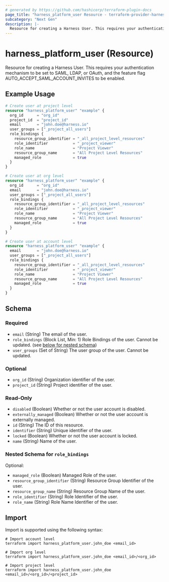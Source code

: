 ```yaml
---
# generated by https://github.com/hashicorp/terraform-plugin-docs
page_title: "harness_platform_user Resource - terraform-provider-harness"
subcategory: "Next Gen"
description: |-
  Resource for creating a Harness User. This requires your authentication mechanism to be set to SAML, LDAP, or OAuth, and the feature flag AUTOACCEPTSAMLACCOUNTINVITES to be enabled.
---
```


# harness_platform_user (Resource)

Resource for creating a Harness User. This requires your authentication mechanism to be set to SAML, LDAP, or OAuth, and the feature flag AUTO_ACCEPT_SAML_ACCOUNT_INVITES to be enabled.

## Example Usage

```terraform
# Create user at project level
resource "harness_platform_user" "example" {
  org_id      = "org_id"
  project_id  = "project_id"
  email       = "john.doe@harness.io"
  user_groups = ["_project_all_users"]
  role_bindings {
    resource_group_identifier = "_all_project_level_resources"
    role_identifier           = "_project_viewer"
    role_name                 = "Project Viewer"
    resource_group_name       = "All Project Level Resources"
    managed_role              = true
  }
}

# Create user at org level
resource "harness_platform_user" "example" {
  org_id      = "org_id"
  email       = "john.doe@harness.io"
  user_groups = ["_project_all_users"]
  role_bindings {
    resource_group_identifier = "_all_project_level_resources"
    role_identifier           = "_project_viewer"
    role_name                 = "Project Viewer"
    resource_group_name       = "All Project Level Resources"
    managed_role              = true
  }
}

# Create user at account level
resource "harness_platform_user" "example" {
  email       = "john.doe@harness.io"
  user_groups = ["_project_all_users"]
  role_bindings {
    resource_group_identifier = "_all_project_level_resources"
    role_identifier           = "_project_viewer"
    role_name                 = "Project Viewer"
    resource_group_name       = "All Project Level Resources"
    managed_role              = true
  }
}
```

<!-- schema generated by tfplugindocs -->
## Schema

### Required

- `email` (String) The email of the user.
- `role_bindings` (Block List, Min: 1) Role Bindings of the user. Cannot be updated. (see [below for nested schema](#nestedblock--role_bindings))
- `user_groups` (Set of String) The user group of the user. Cannot be updated.

### Optional

- `org_id` (String) Organization identifier of the user.
- `project_id` (String) Project identifier of the user.

### Read-Only

- `disabled` (Boolean) Whether or not the user account is disabled.
- `externally_managed` (Boolean) Whether or not the user account is externally managed.
- `id` (String) The ID of this resource.
- `identifier` (String) Unique identifier of the user.
- `locked` (Boolean) Whether or not the user account is locked.
- `name` (String) Name of the user.

<a id="nestedblock--role_bindings"></a>
### Nested Schema for `role_bindings`

Optional:

- `managed_role` (Boolean) Managed Role of the user.
- `resource_group_identifier` (String) Resource Group Identifier of the user.
- `resource_group_name` (String) Resource Group Name of the user.
- `role_identifier` (String) Role Identifier of the user.
- `role_name` (String) Role Name Identifier of the user.

## Import

Import is supported using the following syntax:

```shell
# Import account level
terraform import harness_platform_user.john_doe <email_id>

# Import org level 
terraform import harness_platform_user.john_doe <email_id>/<org_id>

# Import project level
terraform import harness_platform_user.john_doe <email_id>/<org_id>/<project_id>
```
